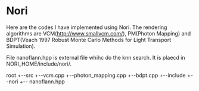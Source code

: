 # Nori
Here are the codes I have implemented using Nori. The rendering algorithms are VCM(http://www.smallvcm.com/), PM(Photon Mapping) and BDPT(Veach	1997 Robust Monte Carlo Methods for Light Transport Simulation).

File nanoflann.hpp is external file whihc do the knn search. It is plaecd in NORI_HOME/include/nori/.

root
+--src
   +--vcm.cpp
   +--photon_mapping.cpp
   +--bdpt.cpp
+--include
   +--nori
      +-- nanoflann.hpp
